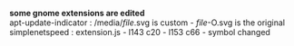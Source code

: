 **some gnome extensions are edited**  
apt-update-indicator : /media/*file*.svg is custom - *file*-O.svg is the original  
simplenetspeed : extension.js - l143 c20 - l153 c66 - symbol changed  
